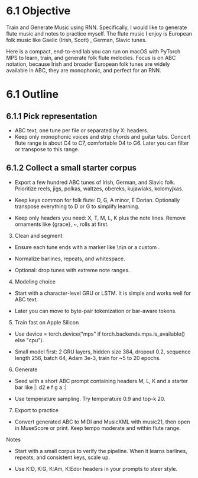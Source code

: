 # 6.1 Objective 
Train and Generate Music using RNN. Specifically, I would like to generate flute music and notes to practice myself. The flute music I enjoy is European folk music like Gaelic (Irish, Scott) , German, Slavic tunes.

Here is a compact, end-to-end lab you can run on macOS with PyTorch MPS to learn, train, and generate folk flute melodies. Focus is on ABC notation, because Irish and broader European folk tunes are widely available in ABC, they are monophonic, and perfect for an RNN.

# 6.1 Outline

## 6.1.1 Pick representation
- ABC text, one tune per file or separated by X: headers.
- Keep only monophonic voices and strip chords and guitar tabs.
  Concert flute range is about C4 to C7, comfortable D4 to G6. Later you can filter or transpose to this range.
## 6.1.2 Collect a small starter corpus
- Export a few hundred ABC tunes of Irish, German, and Slavic folk. Prioritize reels, jigs, polkas, waltzes, obereks, kujawiaks, kolomyjkas.
    
- Keep keys common for folk flute: D, G, A minor, E Dorian. Optionally transpose everything to D or G to simplify learning.
    
- Keep only headers you need: X, T, M, L, K plus the note lines. Remove ornaments like {grace}, ~, rolls at first.
    

3. Clean and segment
    

- Ensure each tune ends with a marker like \n\n or a custom <EOS>.
    
- Normalize barlines, repeats, and whitespace.
    
- Optional: drop tunes with extreme note ranges.
    

4. Modeling choice
    

- Start with a character-level GRU or LSTM. It is simple and works well for ABC text.
    
- Later you can move to byte-pair tokenization or bar-aware tokens.
    

5. Train fast on Apple Silicon
    

- Use device = torch.device("mps" if torch.backends.mps.is_available() else "cpu").
    
- Small model first: 2 GRU layers, hidden size 384, dropout 0.2, sequence length 256, batch 64, Adam 3e-3, train for ~5 to 20 epochs.
    

6. Generate
    

- Seed with a short ABC prompt containing headers M, L, K and a starter bar like |: d2 e f g a :|
    
- Use temperature sampling. Try temperature 0.9 and top-k 20.
    

7. Export to practice
    

- Convert generated ABC to MIDI and MusicXML with music21, then open in MuseScore or print. Keep tempo moderate and within flute range.

Notes

- Start with a small corpus to verify the pipeline. When it learns barlines, repeats, and consistent keys, scale up.
    
- Use K:D, K:G, K:Am, K:Edor headers in your prompts to steer style.
